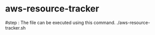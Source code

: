 # aws-resource-tracker
#step : The file can be executed using this command. ./aws-resource-tracker.sh
